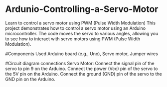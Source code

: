 # Ardunio-Controlling-a-Servo-Motor
Learn to control a servo motor using PWM (Pulse Width Modulation)
This project demonstrates how to control a servo motor using an Arduino microcontroller. The code moves the servo to various angles, allowing you to see how to interact with servo motors using PWM (Pulse Width Modulation).

#Components Used
Arduino board (e.g., Uno),
Servo motor,
Jumper wires

#Circuit diagram connections
Servo Motor:
Connect the signal pin of the servo to pin 9 on the Arduino.
Connect the power (Vcc) pin of the servo to the 5V pin on the Arduino.
Connect the ground (GND) pin of the servo to the GND pin on the Arduino.
